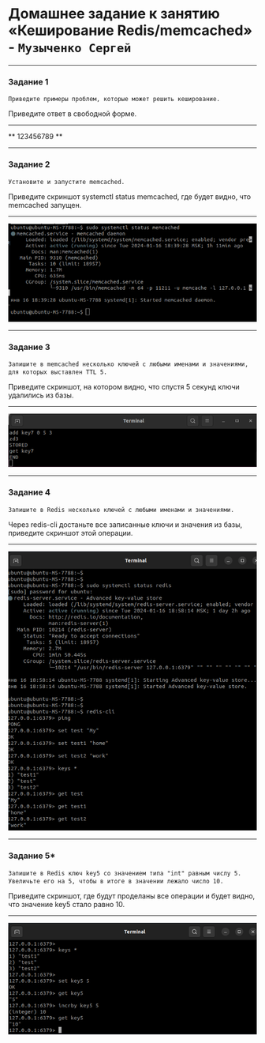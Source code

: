 # Домашнее задание к занятию «Кеширование Redis/memcached» - `Музыченко Сергей`

---

### Задание 1


    Приведите примеры проблем, которые может решить кеширование.

Приведите ответ в свободной форме.

---

** 123456789 **

---

### Задание 2


    Установите и запустите memcached.

Приведите скриншот systemctl status memcached, где будет видно, что memcached запущен.

---

![memcached](pic/zd2.png)

---

### Задание 3


    Запишите в memcached несколько ключей с любыми именами и значениями, для которых выставлен TTL 5.

Приведите скриншот, на котором видно, что спустя 5 секунд ключи удалились из базы.


---

![memcached](pic/zd3.png)

---

### Задание 4


    Запишите в Redis несколько ключей с любыми именами и значениями.

Через redis-cli достаньте все записанные ключи и значения из базы, приведите скриншот этой операции.


---

![memcached](pic/zd4.png)


---

### Задание 5*


    Запишите в Redis ключ key5 со значением типа "int" равным числу 5. Увеличьте его на 5, чтобы в итоге в значении лежало число 10.

Приведите скриншот, где будут проделаны все операции и будет видно, что значение key5 стало равно 10.

---

![memcached](pic/zd5.png)
